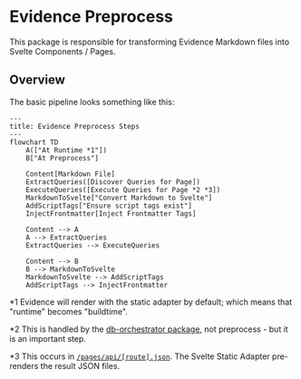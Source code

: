 # Evidence Preprocess

This package is responsible for transforming Evidence Markdown files into Svelte Components / Pages.

## Overview

The basic pipeline looks something like this:

```mermaid
---
title: Evidence Preprocess Steps
---
flowchart TD
    A(["At Runtime *1"])
    B["At Preprocess"]

    Content[Markdown File]
    ExtractQueries([Discover Queries for Page])
    ExecuteQueries([Execute Queries for Page *2 *3])
    MarkdownToSvelte["Convert Markdown to Svelte"]
    AddScriptTags["Ensure script tags exist"]
    InjectFrontmatter[Inject Frontmatter Tags]

    Content --> A
    A --> ExtractQueries
    ExtractQueries --> ExecuteQueries

    Content --> B
    B --> MarkdownToSvelte
    MarkdownToSvelte --> AddScriptTags
    AddScriptTags --> InjectFrontmatter
```

\*1 Evidence will render with the static adapter by default; which means that "runtime" becomes "buildtime".

\*2 This is handled by the [db-orchestrator package](../db-orchestrator/), not preprocess - but it is an important step.

\*3 This occurs in [`/pages/api/[route].json`](../../sites/example-project//src/pages/api/%5Broute%5D.json/%2Bserver.js). The Svelte Static Adapter pre-renders the result JSON files.

